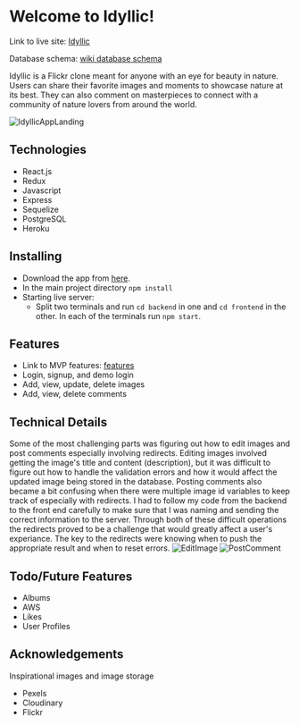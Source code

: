 # Welcome to Idyllic!

Link to live site:  [Idyllic](https://idyllic.herokuapp.com/)

Database schema: [wiki database schema](https://github.com/Chocoloco123/idyllicApp/wiki/Database-Schema)

Idyllic is a Flickr clone meant for anyone with an eye for beauty in nature. Users can share their favorite images and moments to showcase nature at its best. They can also comment on masterpieces to connect with a community of nature lovers from around the world.

![IdyllicAppLanding](https://res.cloudinary.com/dsz4sha80/image/upload/v1636859833/Screen_Shot_2021-11-13_at_7.16.03_PM_zwl4ge.png)

## Technologies
- React.js
- Redux
- Javascript
- Express
- Sequelize
- PostgreSQL
- Heroku

## Installing
- Download the app from [here](https://github.com/Chocoloco123/idyllicApp).
- In the main project directory `npm install`
- Starting live server:
  - Split two terminals and run `cd backend` in one and `cd frontend` in the other. In each of the terminals run `npm start`.
 
## Features
- Link to MVP features: [features](https://github.com/Chocoloco123/idyllicApp/wiki/MVP-Feature-List)
- Login, signup, and demo login
- Add, view, update, delete images
- Add, view, delete comments

## Technical Details
Some of the most challenging parts was figuring out how to edit images and post comments especially involving redirects. Editing images involved getting the image's title and content (description), but it was difficult to figure out how to handle the validation errors and how it would affect the updated image being stored in the database. Posting comments also became a bit confusing when there were multiple image id variables to keep track of especially with redirects. I had to follow my code from the backend to the front end carefully to make sure that I was naming and sending the correct information to the server. Through both of these difficult operations the redirects proved to be a challenge that would greatly affect a user's experiance. The key to the redirects were knowing when to push the appropriate result and when to reset errors. 
![EditImage](https://res.cloudinary.com/dsz4sha80/image/upload/v1636863819/Screen_Shot_2021-11-13_at_8.16.14_PM_gpwfnl.png)
![PostComment](https://res.cloudinary.com/dsz4sha80/image/upload/v1636863820/Screen_Shot_2021-11-13_at_8.21.15_PM_e2k42j.png)


## Todo/Future Features
- Albums
- AWS
- Likes
- User Profiles
 
## Acknowledgements
Inspirational images and image storage
- Pexels
- Cloudinary
- Flickr


